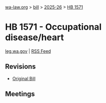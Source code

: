 [wa-law.org](/) > [bill](/bill/) > [2025-26](/bill/2025-26/) > [HB 1571](/bill/2025-26/hb/1571/)

# HB 1571 - Occupational disease/heart
[leg.wa.gov](https://app.leg.wa.gov/billsummary?BillNumber=1571&Year=2025&Initiative=false) | [RSS Feed](./rss.xml)

## Revisions
* [Original Bill](1/)

## Meetings